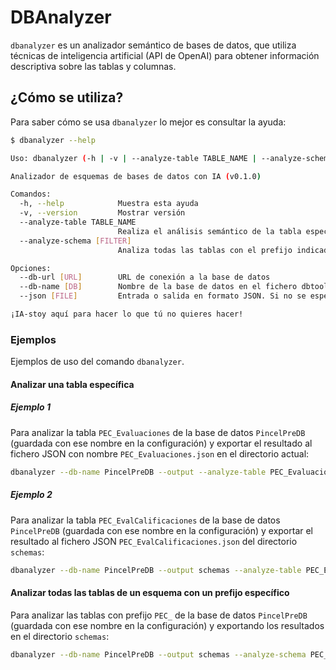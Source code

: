 # DBAnalyzer

`dbanalyzer` es un analizador semántico de bases de datos, que utiliza técnicas de inteligencia artificial (API de OpenAI) para obtener información descriptiva sobre las tablas y columnas.

## ¿Cómo se utiliza?

Para saber cómo se usa `dbanalyzer` lo mejor es consultar la ayuda:

```bash
$ dbanalyzer --help

Uso: dbanalyzer (-h | -v | --analyze-table TABLE_NAME | --analyze-schema [FILTER]) [--db-url [URL]] [--db-name [DB]] [--json [FILE]]

Analizador de esquemas de bases de datos con IA (v0.1.0)

Comandos:
  -h, --help            Muestra esta ayuda
  -v, --version         Mostrar versión
  --analyze-table TABLE_NAME
                        Realiza el análisis semántico de la tabla especificada.
  --analyze-schema [FILTER]
                        Analiza todas las tablas con el prefijo indicado, o todas las tablas de la base de datos si no se especifica un prefijo. La opción --json genera el resultado en un formato JSON.

Opciones:
  --db-url [URL]        URL de conexión a la base de datos
  --db-name [DB]        Nombre de la base de datos en el fichero dbtools.ini
  --json [FILE]         Entrada o salida en formato JSON. Si no se especifica un fichero, se utiliza la entrada y salida estándar.

¡IA-stoy aquí para hacer lo que tú no quieres hacer!
```

### Ejemplos

Ejemplos de uso del comando `dbanalyzer`.

#### Analizar una tabla específica

##### Ejemplo 1

Para analizar la tabla `PEC_Evaluaciones` de la base de datos `PincelPreDB` (guardada con ese nombre en la configuración) y exportar el resultado al fichero JSON con nombre `PEC_Evaluaciones.json` en el directorio actual:

```bash
dbanalyzer --db-name PincelPreDB --output --analyze-table PEC_Evaluaciones
```

##### Ejemplo 2

Para analizar la tabla `PEC_EvalCalificaciones` de la base de datos `PincelPreDB` (guardada con ese nombre en la configuración) y exportar el resultado al fichero JSON `PEC_EvalCalificaciones.json` del directorio `schemas`:

```bash
dbanalyzer --db-name PincelPreDB --output schemas --analyze-table PEC_EvalCalificaciones
```

#### Analizar todas las tablas de un esquema con un prefijo específico

Para analizar las tablas con prefijo `PEC_` de la base de datos `PincelPreDB` (guardada con ese nombre en la configuración) y exportando los resultados en el directorio `schemas`:

```bash
dbanalyzer --db-name PincelPreDB --output schemas --analyze-schema PEC_
```

